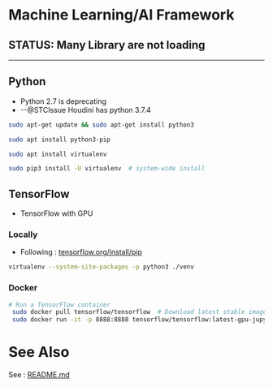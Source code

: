 # Machine Learning/AI Framework

## STATUS: Many Library are not loading 


----

## Python
* Python 2.7 is deprecating
* --@STCIssue Houdini has python 3.7.4
```sh
sudo apt-get update && sudo apt-get install python3

sudo apt install python3-pip

sudo apt install virtualenv

sudo pip3 install -U virtualenv  # system-wide install


```

## TensorFlow
* TensorFlow with GPU

### Locally
* Following : [tensorflow.org/install/pip](https://www.tensorflow.org/install/pip)

```sh
virtualenv --system-site-packages -p python3 ./venv

```

### Docker
```sh
# Run a TensorFlow container
 sudo docker pull tensorflow/tensorflow  # Download latest stable image
 sudo docker run -it -p 8888:8888 tensorflow/tensorflow:latest-gpu-jupyter  # Start Jupyter server 
 ```














# See Also

See : [README.md](./README.md)